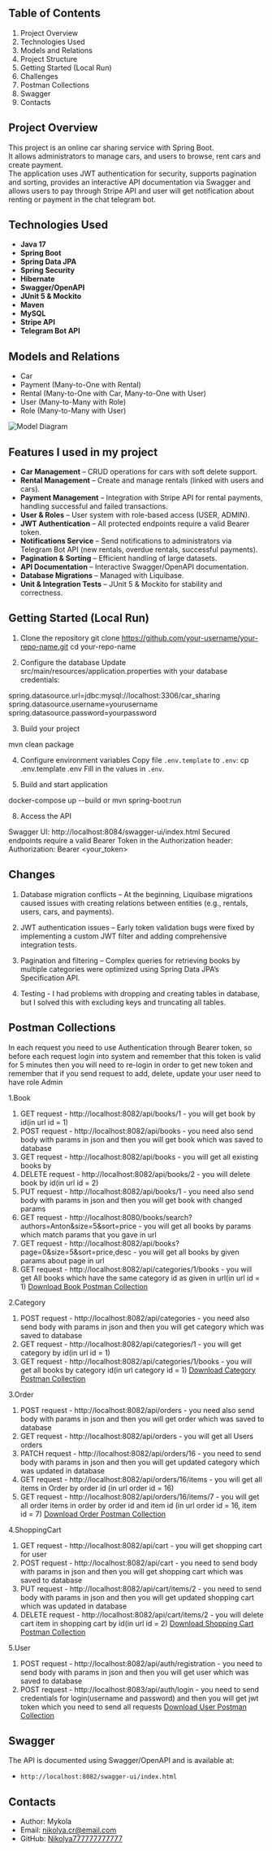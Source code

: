 ## Table of Contents
1. Project Overview
2. Technologies Used
3. Models and Relations
4. Project Structure
5. Getting Started (Local Run)
6. Challenges
7. Postman Collections
8. Swagger
9. Contacts

## Project Overview
This project is an online car sharing service with Spring Boot.  
It allows administrators to manage cars, and users to browse, rent cars and create payment.  
The application uses JWT authentication for security, supports pagination and sorting, provides an interactive API documentation via Swagger 
and allows users to pay through Stripe API and user will get notification about renting or payment in the chat telegram bot.

## Technologies Used

- **Java 17**
- **Spring Boot**
- **Spring Data JPA**
- **Spring Security**
- **Hibernate**
- **Swagger/OpenAPI**
- **JUnit 5 & Mockito**
- **Maven**
- **MySQL**
- **Stripe API**
- **Telegram Bot API**

## Models and Relations
- Car 
- Payment (Many-to-One with Rental)
- Rental (Many-to-One with Car, Many-to-One with User)
- User (Many-to-Many with Role)
- Role (Many-to-Many with User)

![Model Diagram](schema.png)

## Features I used in my project
- **Car Management** – CRUD operations for cars with soft delete support.
- **Rental Management** – Create and manage rentals (linked with users and cars).
- **Payment Management** – Integration with Stripe API for rental payments, handling successful and failed transactions.
- **User & Roles** – User system with role-based access (USER, ADMIN).
- **JWT Authentication** – All protected endpoints require a valid Bearer token.
- **Notifications Service** – Send notifications to administrators via Telegram Bot API (new rentals, overdue rentals, successful payments).
- **Pagination & Sorting** – Efficient handling of large datasets.
- **API Documentation** – Interactive Swagger/OpenAPI documentation.
- **Database Migrations** – Managed with Liquibase.
- **Unit & Integration Tests** – JUnit 5 & Mockito for stability and correctness.

## Getting Started (Local Run)
1) Clone the repository
   git clone https://github.com/your-username/your-repo-name.git
   cd your-repo-name

2) Configure the database
   Update src/main/resources/application.properties with your database credentials:

spring.datasource.url=jdbc:mysql://localhost:3306/car_sharing
spring.datasource.username=yourusername
spring.datasource.password=yourpassword

3) Build your project

mvn clean package

4) Configure environment variables
   Copy file `.env.template` to `.env`: cp .env.template .env
   Fill in the values in `.env`.

5) Build and start application

docker-compose up --build or mvn spring-boot:run

8) Access the API

Swagger UI: http://localhost:8084/swagger-ui/index.html
Secured endpoints require a valid Bearer Token in the Authorization header:
Authorization: Bearer <your_token>

## Changes
1) Database migration conflicts – At the beginning, Liquibase migrations caused issues with creating relations between entities (e.g., rentals, users, cars, and payments).
   

2) JWT authentication issues – Early token validation bugs were fixed by implementing a custom JWT filter and adding comprehensive integration tests.

3) Pagination and filtering – Complex queries for retrieving books by multiple categories were optimized using Spring Data JPA’s Specification API.

4) Testing - I had problems with dropping and creating tables in database, but I solved this with excluding keys and truncating all tables.

## Postman Collections
In each request you need to use Authentication through Bearer token, so before each request login into system
and remember that this token is valid for 5 minutes then you will need to re-login in order to get new token
and remember that if you send request to add, delete, update your user need to have role Admin

1.Book
1) GET request - http://localhost:8082/api/books/1 - you will get book by id(in url id = 1)
2) POST request - http://localhost:8082/api/books - you need also send body with params in json and then you will get book which was saved to database
3) GET request - http://localhost:8082/api/books - you will get all existing books by
4) DELETE request - http://localhost:8082/api/books/2 - you will delete book by id(in url id = 2)
5) PUT request - http://localhost:8082/api/books/1 - you need also send body with params in json and then you will get book with changed params
6) GET request - http://localhost:8080/books/search?authors=Anton&size=5&sort=price - you will get all books by params which match params that you gave in url
7) GET request - http://localhost:8082/api/books?page=0&size=5&sort=price,desc - you will get all books by given params about page in url
8) GET request - http://localhost:8082/api/categories/1/books - you will get All books which have the same category id as given in url(in url id = 1)
   [Download Book Postman Collection](postman-requests/Book.postman_collection.json)

2.Category
1) POST request - http://localhost:8082/api/categories - you need also send body with params in json and then you will get category which was saved to database
2) GET request - http://localhost:8082/api/categories/1 - you will get category by id(in url id = 1)
3) GET request - http://localhost:8082/api/categories/1/books - you will get all books by category id(in url category id = 1)
   [Download Category Postman Collection](postman-requests/Category.postman_collection.json)

3.Order
1) POST request - http://localhost:8082/api/orders - you need also send body with params in json and then you will get order which was saved to database
2) GET request - http://localhost:8082/api/orders - you will get all Users orders
3) PATCH request - http://localhost:8082/api/orders/16 - you need to send body with params in json and then you will get updated category which was updated in database
4) GET request - http://localhost:8082/api/orders/16/items - you will get all items in Order by order id (in url order id = 16)
5) GET request - http://localhost:8082/api/orders/16/items/7 - you will get all order items in order by order id and item id (in url order id = 16, item id = 7)
   [Download Order Postman Collection](postman-requests/Order.postman_collection.json)

4.ShoppingCart
1) GET request - http://localhost:8082/api/cart - you will get shopping cart for user
2) POST request - http://localhost:8082/api/cart - you need to send body with params in json and then you will get shopping cart which was saved to database
3) PUT request - http://localhost:8082/api/cart/items/2 - you need to send body with params in json and then you will get updated shopping cart which was updated in database
4) DELETE request - http://localhost:8082/api/cart/items/2 - you will delete cart item in shopping cart by id(in url id = 2)
   [Download Shopping Cart Postman Collection](postman-requests/ShoppingCart.postman_collection.json)

5.User
1) POST request - http://localhost:8082/api/auth/registration - you need to send body with params in json and then you will get user which was saved to database
2) POST request - http://localhost:8083/api/auth/login - you need to send credentials for login(username and password) and then you will get jwt token which you need to send all requests
   [Download User Postman Collection](postman-requests/User.postman_collection.json)

## Swagger
The API is documented using Swagger/OpenAPI and is available at:
- `http://localhost:8082/swagger-ui/index.html`

## Contacts
- Author: Mykola
- Email: nikolya.cr@email.com
- GitHub: [Nikolya777777777777](https://github.com/Nikolya777777777777)
